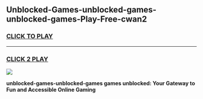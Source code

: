
## Unblocked-Games-unblocked-games-unblocked-games-Play-Free-cwan2
<h3>
<a href="https://premium76.site?title=unblocked-games-unblocked-games&ref=21A">CLICK TO PLAY</a></h3>
<hr>

<h3>
<a href="https://premium76.site?title=unblocked-games-unblocked-games&ref=21A">CLICK 2 PLAY</a>
  
</h3>

<a href="https://premium76.site?title=unblocked-games-unblocked-games&ref=21A"><img src="https://clearcache.store/games.png"></a>


**unblocked-games-unblocked-games games unblocked: Your Gateway to Fun and Accessible Online Gaming**
